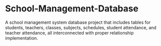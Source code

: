 # School-Management-Database
A school management system database project that includes tables for students, teachers, classes, subjects, schedules, student attendance, and teacher attendance, all interconnected with proper relationship implementation.
